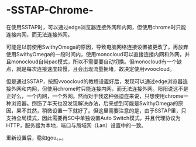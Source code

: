 # -SSTAP-Chrome-
在使用SSTAP时，可以通过edge浏览器连接外网和内网，但使用chrome时只能连接内网，而无法连接外网。

可能是以前使用SwithyOmega的原因，导致电脑网络连接设置被更改了，再放弃使用SwithyOmega的一段时间内，使用monocloud可以直接连接内网和外网，并且monocloud自带pac模式，所以不需要要自动切换。但monocloud有一个缺点，就是每次连接速度较慢，且会出现流量拥堵，故决定使用vvoocloud。

但是通过SSTAP，按照vvoocloud的教程设置好后，发现可以通过edge浏览器连接外网和内网，但使用chrome时只能连接内网，而无法连接外网。阳阳说这不是正好么，一个内网，一个外网。然而对于我这种强迫症来说，只想使用chrome一种浏览器。捯饬了半天也没发现解决办法，后来想到可能是SwithyOmega的原因，果不其然，稍微设置一下就好了。但这里需要注意的是，由于SSTAP里，只支持全局模式，因此需要再SO中单独设置Auto Switch模式，并且代理协议为HTTP，服务器为本地，端口与局域网（Lan）设置中的一致。

重新设置后，稳如gou。。。
